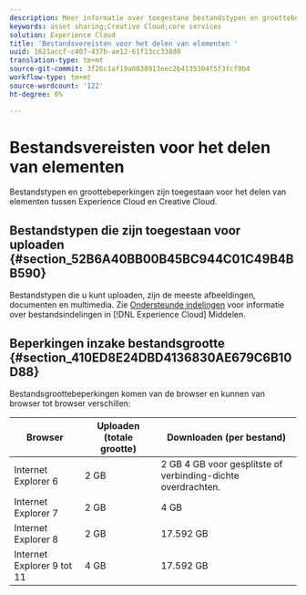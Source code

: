 ```yaml
---
description: Meer informatie over toegestane bestandstypen en groottebeperkingen voor het delen van elementen tussen Adobe Experience Cloud en Creative Cloud.
keywords: asset sharing;Creative Cloud;core services
solution: Experience Cloud
title: 'Bestandsvereisten voor het delen van elementen '
uuid: 1621accf-c407-437b-ae12-61f13cc338d0
translation-type: tm+mt
source-git-commit: 3f26c1af19a0838913eec2b4135304f5f3fcf0b4
workflow-type: tm+mt
source-wordcount: '122'
ht-degree: 0%

---
```



# Bestandsvereisten voor het delen van elementen

Bestandstypen en groottebeperkingen zijn toegestaan voor het delen van elementen tussen Experience Cloud en Creative Cloud.

## Bestandstypen die zijn toegestaan voor uploaden {#section_52B6A40BB00B45BC944C01C49B4BB590}

Bestandstypen die u kunt uploaden, zijn de meeste afbeeldingen, documenten en multimedia. Zie [Ondersteunde indelingen](https://helpx.adobe.com/experience-manager/brand-portal/using/brand-portal-supported-formats.html) voor informatie over bestandsindelingen in [!DNL Experience Cloud] Middelen.

## Beperkingen inzake bestandsgrootte {#section_410ED8E24DBD4136830AE679C6B10D88}

Bestandsgroottebeperkingen komen van de browser en kunnen van browser tot browser verschillen:

| Browser | Uploaden (totale grootte) | Downloaden (per bestand) |
|--- |--- |--- |
| Internet Explorer 6 | 2 GB | 2 GB 4 GB voor gesplitste of verbinding-dichte overdrachten. |
| Internet Explorer 7 | 2 GB | 4 GB |
| Internet Explorer 8 | 2 GB | 17.592 GB |
| Internet Explorer 9 tot 11 | 4 GB | 17.592 GB |
